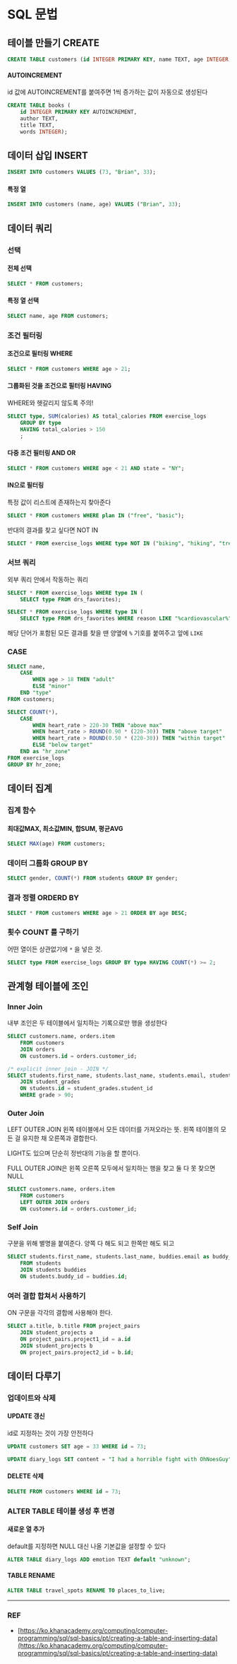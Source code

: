 # SQL 문법

## **테이블 만들기 CREATE**

```sql
CREATE TABLE customers (id INTEGER PRIMARY KEY, name TEXT, age INTEGER, weight REAL);
```

#### AUTOINCREMENT

id 값에 AUTOINCREMENT를 붙여주면 1씩 증가하는 값이 자동으로 생성된다

```sql
CREATE TABLE books (
    id INTEGER PRIMARY KEY AUTOINCREMENT,
    author TEXT,
    title TEXT,
    words INTEGER);
```

## 데이터 삽입 INSERT

```sql
INSERT INTO customers VALUES (73, "Brian", 33);
```

#### 특정 열

```sql
INSERT INTO customers (name, age) VALUES ("Brian", 33);
```

## **데이터 쿼리**

### 선택

#### 전체 선택

```sql
SELECT * FROM customers; 
```

#### 특정 열 선택

```sql
SELECT name, age FROM customers;
```

### 조건 필터링

#### 조건으로 필터링 WHERE

```sql
SELECT * FROM customers WHERE age > 21;
```

#### 그룹화된 것을 조건으로 필터링 HAVING

WHERE와 헷갈리지 않도록 주의!

```sql
SELECT type, SUM(calories) AS total_calories FROM exercise_logs
    GROUP BY type
    HAVING total_calories > 150
    ;
```

#### 다중 조건 필터링 AND OR

```sql
SELECT * FROM customers WHERE age < 21 AND state = "NY";
```

#### IN으로 필터링

특정 값이 리스트에 존재하는지 찾아준다

```sql
SELECT * FROM customers WHERE plan IN ("free", "basic");
```

반대의 결과를 찾고 싶다면 NOT IN

```sql
SELECT * FROM exercise_logs WHERE type NOT IN ("biking", "hiking", "tree climbing", "rowing");
```

### 서브 쿼리

외부 쿼리 안에서 작동하는 쿼리

```sql
SELECT * FROM exercise_logs WHERE type IN (
    SELECT type FROM drs_favorites);
```

```sql
SELECT * FROM exercise_logs WHERE type IN (
    SELECT type FROM drs_favorites WHERE reason LIKE "%cardiovascular%");
```

해당 단어가 포함된 모든 결과를 찾을 땐 양옆에 `%` 기호를 붙여주고 앞에 `LIKE`

### CASE

```sql
SELECT name, 
	CASE 
		WHEN age > 18 THEN "adult" 
		ELSE "minor" 
	END "type" 
FROM customers;
```

```sql
SELECT COUNT(*),
    CASE 
        WHEN heart_rate > 220-30 THEN "above max"
        WHEN heart_rate > ROUND(0.90 * (220-30)) THEN "above target"
        WHEN heart_rate > ROUND(0.50 * (220-30)) THEN "within target"
        ELSE "below target"
    END as "hr_zone"
FROM exercise_logs
GROUP BY hr_zone;
```

## 데이터 집계

### 집계 함수

#### 최대값MAX, 최소값MIN, 합SUM, 평균AVG

```sql
SELECT MAX(age) FROM customers;
```

### 데이터 그룹화 GROUP BY

```sql
SELECT gender, COUNT(*) FROM students GROUP BY gender;
```

### 결과 정렬 ORDERD BY

```sql
SELECT * FROM customers WHERE age > 21 ORDER BY age DESC;
```

### 횟수 COUNT 를 구하기

어떤 열이든 상관없기에 `*` 을 넣은 것.

```sql
SELECT type FROM exercise_logs GROUP BY type HAVING COUNT(*) >= 2;
```

## 관계형 테이블에 조인

### Inner Join

내부 조인은 두 테이블에서 일치하는 기록으로만 행을 생성한다

```sql
SELECT customers.name, orders.item 
	FROM customers 
	JOIN orders 
	ON customers.id = orders.customer_id;
```

```sql
/* explicit inner join - JOIN */
SELECT students.first_name, students.last_name, students.email, student_grades.test, student_grades.grade FROM students
    JOIN student_grades
    ON students.id = student_grades.student_id
    WHERE grade > 90;
```

### Outer Join

LEFT OUTER JOIN 왼쪽 테이블에서 모든 데이터를 가져오라는 뜻. 왼쪽 테이블의 모든 걸 유지한 채 오른쪽과 결합한다.

LIGHT도 있으며 단순히 정반대의 기능을 할 뿐이다.

FULL OUTER JOIN은 왼쪽 오른쪽 모두에서 일치하는 행을 찾고 둘 다 못 찾으면 NULL

```sql
SELECT customers.name, orders.item 
	FROM customers 
	LEFT OUTER JOIN orders 
	ON customers.id = orders.customer_id;
```

### Self Join

구분을 위해 별명을 붙여준다. 양쪽 다 해도 되고 한쪽만 해도 되고

```sql
SELECT students.first_name, students.last_name, buddies.email as buddy_email
    FROM students
    JOIN students buddies
    ON students.buddy_id = buddies.id;
```

### 여러 결합 합쳐서 사용하기

ON 구문을 각각의 결합에 사용해야 한다.

```sql
SELECT a.title, b.title FROM project_pairs
    JOIN student_projects a
    ON project_pairs.project1_id = a.id
    JOIN student_projects b
    ON project_pairs.project2_id = b.id;
```

## 데이터 다루기

### 업데이트와 삭제

#### UPDATE 갱신

id로 지정하는 것이 가장 안전하다

```sql
UPDATE customers SET age = 33 WHERE id = 73;
```

```sql
UPDATE diary_logs SET content = "I had a horrible fight with OhNoesGuy" WHERE id = 1;
```

#### DELETE 삭제

```sql
DELETE FROM customers WHERE id = 73;
```

### ALTER TABLE 테이블 생성 후 변경

#### 새로운 열 추가

default를 지정하면 NULL 대신 나올 기본값을 설정할 수 있다

```sql
ALTER TABLE diary_logs ADD emotion TEXT default "unknown";
```

#### TABLE RENAME

```sql
ALTER TABLE travel_spots RENAME TO places_to_live;
```

***

### REF

* [https://ko.khanacademy.org/computing/computer-programming/sql/sql-basics/pt/creating-a-table-and-inserting-data](https://ko.khanacademy.org/computing/computer-programming/sql/sql-basics/pt/creating-a-table-and-inserting-data)
